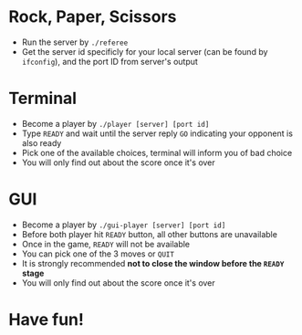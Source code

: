 # Rock, Paper, Scissors

* Run the server by `./referee`
* Get the server id specificly for your local server (can be found by `ifconfig`), and the port ID from server's output

# Terminal
* Become a player by `./player [server] [port id]`
* Type `READY` and wait until the server reply `GO` indicating your opponent is also ready
* Pick one of the available choices, terminal will inform you of bad choice
* You will only find out about the score once it's over

# GUI
* Become a player by `./gui-player [server] [port id]`
* Before both player hit `READY` button, all other buttons are unavailable
* Once in the game, `READY` will not be available
* You can pick one of the 3 moves or `QUIT`
* It is strongly recommended **not to close the window before the `READY` stage**
* You will only find out about the score once it's over


# Have fun!
